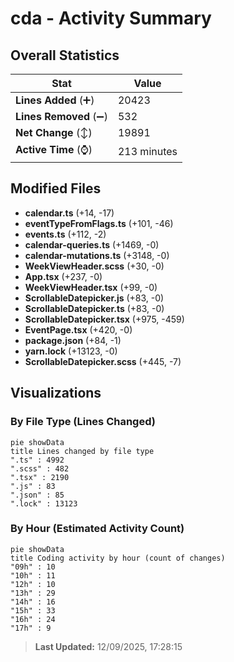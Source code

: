 # cda - Activity Summary 

## Overall Statistics

| Stat                   | Value                                                             |
| ---------------------- | ----------------------------------------------------------------- |
| **Lines Added** (➕)   | 20423                                          |
| **Lines Removed** (➖) | 532                                        |
| **Net Change** (↕)    | 19891                |
| **Active Time** (⌚)   | 213 minutes |


## Modified Files
- **calendar.ts** (+14, -17)
- **eventTypeFromFlags.ts** (+101, -46)
- **events.ts** (+112, -2)
- **calendar-queries.ts** (+1469, -0)
- **calendar-mutations.ts** (+3148, -0)
- **WeekViewHeader.scss** (+30, -0)
- **App.tsx** (+237, -0)
- **WeekViewHeader.tsx** (+99, -0)
- **ScrollableDatepicker.js** (+83, -0)
- **ScrollableDatepicker.ts** (+83, -0)
- **ScrollableDatepicker.tsx** (+975, -459)
- **EventPage.tsx** (+420, -0)
- **package.json** (+84, -1)
- **yarn.lock** (+13123, -0)
- **ScrollableDatepicker.scss** (+445, -7)

## Visualizations

### By File Type (Lines Changed)

```mermaid
pie showData
title Lines changed by file type
".ts" : 4992
".scss" : 482
".tsx" : 2190
".js" : 83
".json" : 85
".lock" : 13123
```

### By Hour (Estimated Activity Count)

```mermaid
pie showData
title Coding activity by hour (count of changes)
"09h" : 10
"10h" : 11
"12h" : 10
"13h" : 29
"14h" : 16
"15h" : 33
"16h" : 24
"17h" : 9
```


> **Last Updated:** 12/09/2025, 17:28:15